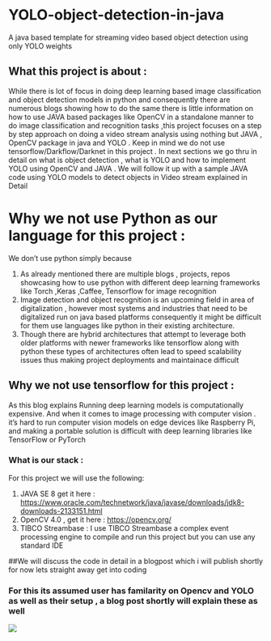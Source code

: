 # YOLO-object-detection-in-java
A java based template for streaming video based object detection using only YOLO weights
  
 ## What this project is about :

While there is lot of focus in doing deep learning based image classification and object detection models in python and consequently there are numerous blogs showing how to do the same there is little information on how to use JAVA based packages like OpenCV in a standalone manner to do image classification and recognition tasks ,this project focuses on a step by step approach on doing a video stream analysis using nothing but JAVA , OpenCV package in java and YOLO . Keep in mind we do not use tensorflow/Darkflow/Darknet  in this project . In next sections  we go thru in detail on what is object detection , what is YOLO and how to implement YOLO using OpenCV and JAVA . We will follow it up with a sample JAVA code using YOLO models to detect objects in Video stream explained in Detail  



# Why we not use Python as our language for this project :

We don’t use python simply because
1.	As already mentioned there are multiple blogs , projects, repos showcasing how to use python with different deep learning frameworks like Torch ,Keras ,Caffee, Tensorflow for image recognition
2.	Image detection and object recognition is an upcoming field in area of digitalization , however most systems and industries that need to be digitalized run on java based platforms consequently it might be difficult for them use languages like python in their existing architecture.
3.	Though there are hybrid architectures that attempt to leverage both older platforms with newer frameworks like tensorflow along with python these types of architectures often lead to speed scalability issues thus making project deployments and maintainace difficult 

## Why we not use tensorflow for this project :

As this blog explains Running deep learning models is computationally expensive. And when it comes to image processing with computer vision . it’s hard to run computer vision models on edge devices like Raspberry Pi, and making a portable solution is difficult with deep learning libraries like TensorFlow or PyTorch


### What is our stack :
For this project we will use  the following:
1.	JAVA SE 8   get it here : https://www.oracle.com/technetwork/java/javase/downloads/jdk8-downloads-2133151.html 
2.	 OpenCV 4.0  , get it here : https://opencv.org/
3.	TIBCO Streambase : I use TIBCO  Streambase a complex event processing engine to compile and run this project but you can use any standard IDE


##We will discuss the code in detail in a blogpost which i will publish shortly for now lets straight away get into coding
### For this its assumed user has familarity on Opencv and YOLO as well as their setup , a blog post shortly will explain these as well


![](yolo.gif)
